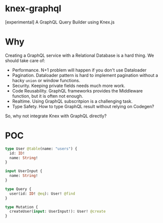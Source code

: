 # knex-graphql

[experimental] A GraphQL Query Builder using Knex.js

# Why

Creating a GraphQL service with a Relational Database is a hard thing. We should take care of:

- Performance. N+1 problem will happen if you don't use Dataloader
- Pagination. Dataloader pattern is hard to implement pagination without a hacky `union` or window functions.
- Security. Keeping private fields needs much more work.
- Code Reusability. GraphQL frameworks provides the Middleware function, but it is often not enough.
- Realtime. Using GraphQL subscritpion is a challenging task.
- Type Safety. How to type GraphQL result without relying on Codegen?

So, why not integrate Knex with GraphQL directly?

# POC

```graphql
type User @table(name: "users") {
  id: ID!
  name: String!
}

input UserInput {
  name: String!
}

type Query {
  user(id: ID! @eq): User! @find
}

type Mutation {
  createUser(input: UserInput!): User! @create
}
```
